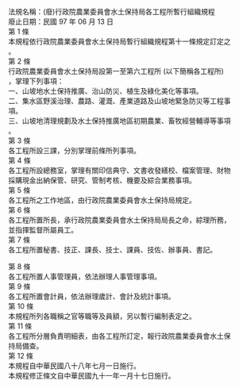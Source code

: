 法規名稱：(廢)行政院農業委員會水土保持局各工程所暫行組織規程  
廢止日期：民國 97 年 06 月 13 日  
第 1 條  
本規程依行政院農業委員會水土保持局暫行組織規程第十一條規定訂定之  
。  
第 2 條  
行政院農業委員會水土保持局設第一至第六工程所 (以下簡稱各工程所)  
，掌理下列事項：  
一、山坡地水土保持推廣、治山防災、植生及綠化美化等事項。  
二、集水區野溪治理、農路、灌溉、產業道路及山坡地緊急防災等工程事  
項。  
三、山坡地清理規劃及水土保持推廣地區初期農業、畜牧經營輔導等事項  
。  
第 3 條  
各工程所設三課，分別掌理前條所列事項。  
第 4 條  
各工程所設總務室，掌理有關印信典守、文書收發繕校、檔案管理、財物  
採購現金出納保管、研究、管制考核、機要及綜合業務事項。  
第 5 條  
各工程所之工作地區，由行政院農業委員會水土保持局規定。  
第 6 條  
各工程所置所長，承行政院農業委員會水土保持局局長之命，綜理所務，  
並指揮監督所屬員工。  
第 7 條  
各工程所置秘書、技正、課長、技士、課員、技佐、辦事員、書記。  


第 8 條  
各工程所置人事管理員，依法辦理人事管理事項。  
第 9 條  
各工程所置會計員，依法辦理歲計、會計及統計事項。  
第 10 條  
本規程所列各職稱之官等職等及員額，另以暫行編制表定之。  
第 11 條  
各工程所分層負責明細表，由各工程所訂定，報行政院農業委員會水土保  
持局備查。  
第 12 條  
本規程自中華民國八十八年七月一日施行。  
本規程修正條文自中華民國九十一年一月十七日施行。  


